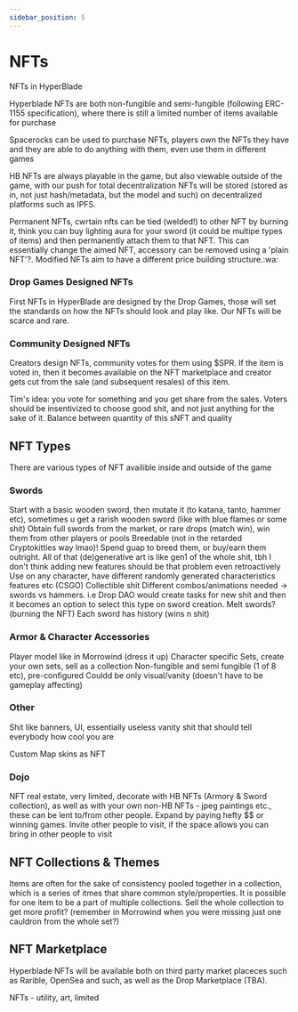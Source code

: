 ```yaml
---
sidebar_position: 5
---
```


# NFTs

NFTs in HyperBlade

Hyperblade NFTs are both non-fungible and semi-fungible (following ERC-1155 specification), where there is still a limited number of items available for purchase

Spacerocks can be used to purchase NFTs, players own the NFTs they have and they are able to do anything with them, even use them in different games

HB NFTs are always playable in the game, but also viewable outside of the game, with our push for total decentralization NFTs will be stored (stored as in, not just hash/metadata, but the model and such) on decentralized platforms such as IPFS.

Permanent NFTs, cwrtain nfts can be tied (welded!) to other NFT by burning it, think you can buy lighting aura for your sword (it could be multipe types of items) and then permanently attach them to that NFT. This can essentially change the aimed NFT, accessory can be removed using a 'plain NFT'?. Modified NFTs aim to have a different price building structure.:wa:

### Drop Games Designed NFTs

First NFTs in HyperBlade are designed by the Drop Games, those will set the standards on how the NFTs should look and play like. Our NFTs will be scarce and rare.

### Community Designed NFTs

Creators design NFTs, community votes for them using $SPR. If the item is voted in, then it becomes available on the NFT marketplace and creator gets cut from the sale (and subsequent resales) of this item.

Tim's idea: you vote for something and you get share from the sales. Voters should be insentivized to choose good shit, and not just anything for the sake of it. Balance between quantity of this sNFT and quality

## NFT Types

There are various types of NFT availible inside and outside of the game

### Swords

Start with a basic wooden sword, then mutate it (to katana, tanto, hammer etc), sometimes u get a rarish wooden sword (like with blue flames or some shit)
Obtain full swords from the market, or rare drops (match win), win them from other players or pools
Breedable (not in the retarded Cryptokitties way lmao)! Spend guap to breed them, or buy/earn them outright. All of that (de)generative art is like gen1 of the whole shit, tbh I don't think adding new features should be that problem even retroactively
Use on any character, have different randomly generated characteristics features etc (CSGO)
Collectible shit
Different combos/animations needed -> swords vs hammers. i.e Drop DAO would create tasks for new shit and then it becomes an option to select this type on sword creation.
Melt swords? (burning the NFT)
Each sword has history (wins n shit)

### Armor & Character Accessories

Player model like in Morrowind (dress it up)
Character specific
Sets, create your own sets, sell as a collection
Non-fungible and semi fungible (1 of 8 etc), pre-configured
Couldd be only visual/vanity (doesn't have to be gameplay affecting)

### Other

Shit like banners, UI, essentially useless vanity shit that should tell everybody how cool you are

Custom Map skins as NFT

### Dojo

NFT real estate, very limited, decorate with HB NFTs (Armory & Sword collection), as well as with your own non-HB NFTs - jpeg paintings etc., these can be lent to/from other people. Expand by paying hefty $$ or winning games. Invite other people to visit, if the space allows you can bring in other people to visit

## NFT Collections & Themes

Items are often for the sake of consistency pooled together in a collection, which is a series of itmes that share common style/properties. It is possible for one item to be a part of multiple collections. Sell the whole collection to get more profit? (remember in Morrowind when you were missing just one cauldron from the whole set?)

## NFT Marketplace

Hyperblade NFTs will be available both on third party market placeces such as Rarible, OpenSea and such, as well as the Drop Marketplace (TBA).

NFTs - utility, art, limited
